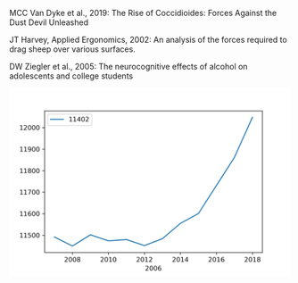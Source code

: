 MCC Van Dyke et al., 2019: The Rise of Coccidioides: Forces Against the Dust Devil Unleashed

JT Harvey, Applied Ergonomics, 2002: An analysis of the forces required to drag sheep over various surfaces.

DW Ziegler et al., 2005: The neurocognitive effects of alcohol on adolescents and college students

![Beer](Beer.png)
